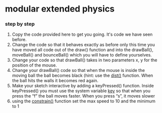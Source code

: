 # modular extended physics

### step by step

1. Copy the code provided here to get you going. It's code we have seen before.
2. Change the code so that it behaves exactly as before only this time you have moved all code out of the draw() function and into the drawBall(), moveBall() and bounceBall() which you will have to define yourselves.
3. Change your code so that drawBall() takes in two parameters x, y for the position of the mouse.
4. Change your drawBall() code so that when the mouse is inside the moving ball the ball becomes black (hint: use the [dist()](http://processing.org/reference/dist_.html) function. When the ball hits the walls it becomes red again.
5. Make your sketch interactive by adding a keyPressed() function. Inside keyPressed() you must use the system variable [key](http://processing.org/reference/key.html) so that when you press the “f” the ball moves faster. When you press “s”, it moves slower
6. using the [constrain()](http://processing.org/reference/constrain_.html) function set the max speed to 10 and the minimum to 1
